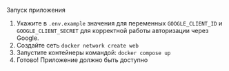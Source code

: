 Запуск приложения

1. Укажите в `.env.example` значения для переменных `GOOGLE_CLIENT_ID` и `GOOGLE_CLIENT_SECRET` для корректной работы авторизации через Google.
2. Создайте сеть `docker network create web`
3. Запустите контейнеры командой: `docker compose up`
4. Готово! Приложение должно быть доступно
